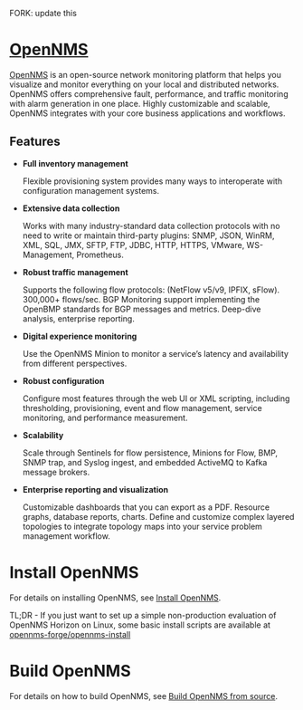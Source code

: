 FORK: update this

[OpenNMS][]
===========

[OpenNMS][] is an open-source network monitoring platform that helps you visualize and monitor everything on your local and distributed networks. OpenNMS offers comprehensive fault, performance, and traffic monitoring with alarm generation in one place. Highly customizable and scalable, OpenNMS integrates with your core business applications and workflows.


Features
---------

* **Full inventory management**

	Flexible provisioning system provides many ways to interoperate with configuration management systems.

* **Extensive data collection**

	Works with many industry-standard data collection protocols with no need to write or maintain third-party plugins: SNMP, JSON, WinRM, XML, SQL, JMX, SFTP, FTP, JDBC, HTTP, HTTPS, VMware, WS-Management, Prometheus.

* **Robust traffic management**

	Supports the following flow protocols: (NetFlow v5/v9, IPFIX, sFlow). 300,000+ flows/sec. BGP Monitoring support implementing the OpenBMP standards for BGP messages and metrics. Deep-dive analysis, enterprise reporting.

* **Digital experience monitoring**

	 Use the OpenNMS Minion to monitor a service’s latency and availability from different perspectives.

* **Robust configuration**

	Configure most features through the web UI or XML scripting, including thresholding, provisioning, event and flow management, service monitoring, and performance measurement.

* **Scalability**

	Scale through Sentinels for flow persistence, Minions for Flow, BMP, SNMP trap, and Syslog ingest, and embedded ActiveMQ to Kafka message brokers.

* **Enterprise reporting and  visualization**

	Customizable dashboards that you can export as a PDF. Resource graphs, database reports, charts. Define and customize complex layered topologies to integrate topology maps into your service problem management workflow.

Install OpenNMS
==================

For details on installing OpenNMS, see [Install OpenNMS][].

TL;DR - If you just want to set up a simple non-production evaluation of OpenNMS Horizon on Linux, some basic install scripts are available at [opennms-forge/opennms-install](https://github.com/opennms-forge/opennms-install)

Build OpenNMS
================

For details on how to build OpenNMS, see [Build OpenNMS from source][].

[OpenNMS]:           http://www.opennms.com/
[Build OpenNMS from source]:  docs/modules/development/pages/build-from-source.adoc
[Install OpenNMS]:  docs/modules/deployment/pages/core/getting-started.adoc
